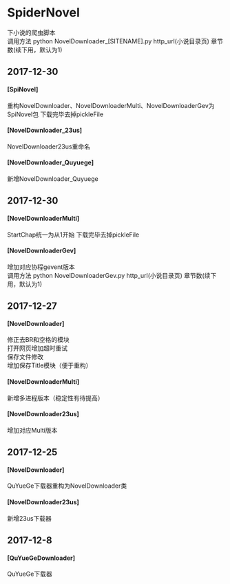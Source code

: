 # SpiderNovel
下小说的爬虫脚本  
调用方法 python NovelDownloader_[SITENAME].py http_url(小说目录页) 章节数(续下用，默认为1)  

## 2017-12-30  
#### [SpiNovel]  
重构NovelDownloader、NovelDownloaderMulti、NovelDownloaderGev为SpiNovel包
下载完毕去掉pickleFile
#### [NovelDownloader_23us]   
NovelDownloader23us重命名
#### [NovelDownloader_Quyuege]  
新增NovelDownloader_Quyuege



## 2017-12-30  
#### [NovelDownloaderMulti]  
StartChap统一为从1开始
下载完毕去掉pickleFile
#### [NovelDownloaderGev]  
增加对应协程gevent版本  
调用方法 python NovelDownloaderGev.py http_url(小说目录页) 章节数(续下用，默认为1)  

## 2017-12-27  
#### [NovelDownloader]  
修正去BR和空格的模块  
打开网页增加超时重试  
保存文件修改  
增加保存Title模块（便于重构）  
#### [NovelDownloaderMulti]  
新增多进程版本（稳定性有待提高）  
#### [NovelDownloader23us]  
增加对应Multi版本  

## 2017-12-25
#### [NovelDownloader]  
QuYueGe下载器重构为NovelDownloader类  
#### [NovelDownloader23us]  
新增23us下载器  

## 2017-12-8
#### [QuYueGeDownloader]  
QuYueGe下载器  

